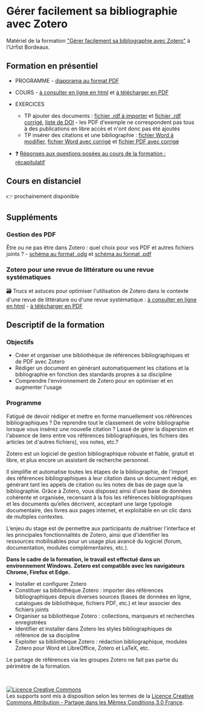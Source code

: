 # Gérer facilement sa bibliographie avec Zotero

Matériel de la formation ["Gérer facilement sa bibliographie avec Zotero"](https://sygefor.reseau-urfist.fr/#/training/8036/8943) à l'Urfist Bordeaux.

## Formation en présentiel

* PROGRAMME - [diaporama au format PDF](https://github.com/fflamerie/zotero_gerer_biblio/blob/master/content/gerer_biblio_zotero_PROG.pdf)
* COURS - [à consulter en ligne en html](https://github.com/fflamerie/zotero_gerer_biblio/blob/master/content/gerer_biblio_zotero_COURS.md) et [à télécharger en PDF](https://github.com/fflamerie/zotero_gerer_biblio/blob/master/content/gerer_biblio_zotero_COURS.pdf)
* EXERCICES
  * TP ajouter des documents : [fichier .rdf à importer](https://github.com/fflamerie/zotero_gerer_biblio/blob/master/content/tp_import/gerer_biblio_zotero_tp_import.rdf) et [fichier .rdf corrigé](https://github.com/fflamerie/zotero_gerer_biblio/blob/master/content/tp_import/gerer_biblio_zotero_tp_import_COR.rdf), [liste de DOI](https://github.com/fflamerie/zotero_gerer_biblio/blob/master/content/tp_import/test_import_doi.txt) - les PDF d'exemple ne correspondent pas tous à des publications en libre accès et n'ont donc pas été ajoutés
  * TP insérer des citations et une bibliographie : [fichier Word à modifier](https://github.com/fflamerie/zotero_gerer_biblio/blob/master/content/gerer_biblio_zotero_tp_redac.docx), [fichier Word avec corrigé](https://github.com/fflamerie/zotero_gerer_biblio/blob/master/content/gerer_biblio_zotero_tp_redac_COR.docx) et [fichier PDF avec corrigé](https://github.com/fflamerie/zotero_gerer_biblio/blob/master/content/gerer_biblio_zotero_tp_redac_COR.pdf)

* :question: [Réponses aux questions posées au cours de la formation : récapitulatif](https://github.com/fflamerie/zotero_gerer_biblio/blob/master/content/questions_reponses.md)

## Cours en distanciel
:point_right: prochainement disponible

## Suppléments
### Gestion des PDF

Être ou ne pas être dans Zotero : quel choix pour vos PDF et autres fichiers joints ? - [schéma au format .odg](https://github.com/zfrancophone/zfrancophone-blog/blob/master/2019-09-zotfile/zotero_choix_gestion_fichiers.odg) et [schéma au format .pdf](https://github.com/zfrancophone/zfrancophone-blog/blob/master/2019-09-zotfile/zotero_choix_gestion_fichiers.pdf)

### Zotero pour une revue de littérature ou une revue systématiques

:card_file_box: Trucs et astuces pour optimiser l'utilisation de Zotero dans le contexte d'une revue de littérature ou d'une revue systématique : [à consulter en ligne en html](https://github.com/fflamerie/zotero_intro_FR/blob/master/content/zotero_truc_syst.md) - [à télécharger en PDF](https://github.com/fflamerie/zotero_intro_FR/blob/master/content/zotero_truc_syst.pdf)


## Descriptif de la formation

### Objectifs

* Créer et organiser une bibliothèque de références bibliographiques et de PDF avec Zotero
* Rédiger un document en générant automatiquement les citations et la bibliographie en fonction des standards propres à sa discipline
* Comprendre l'environnement de Zotero pour en optimiser et en augmenter l'usage

### Programme

Fatigué de devoir rédiger et mettre en forme manuellement vos références bibliographiques ? De reprendre tout le classement de votre bibliographie lorsque vous insérez une nouvelle citation ? Lassé de gérer la dispersion et l'absence de liens entre vos références bibliographiques, les fichiers des articles (et d'autres fichiers), vos notes, etc.?

Zotero est un logiciel de gestion bibliographique robuste et fiable, gratuit et libre, et plus encore un assistant de recherche personnel.

Il simplifie et automatise toutes les étapes de la bibliographie, de l'import des références bibliographiques à leur citation dans un document rédigé, en générant tant les appels de citation ou les notes de bas de page que la bibliographie. Grâce à Zotero, vous disposez ainsi d'une base de données cohérente et organisée, recensant à la fois les références bibliographiques et les documents qu’elles décrivent, acceptant une large typologie documentaire, des livres aux pages internet, et exploitable en un clic dans de multiples contextes.

L’enjeu du stage est de permettre aux participants de maîtriser l'interface et les principales fonctionnalités de Zotero, ainsi que d'identifier les ressources mobilisables pour un usage plus avancé du logiciel (forum, documentation, modules complémentaires, etc.).

**Dans le cadre de la formation, le travail est effectué dans un environnement Windows. Zotero est compatible avec les navigateurs Chrome, Firefox et Edge.**

* Installer et configurer Zotero
* Constituer sa bibliothèque Zotero : importer des références bibliographiques depuis diverses sources (bases de données en ligne, catalogues de bibliothèque, fichiers PDF, etc.) et leur associer des fichiers joints
* Organiser sa bibliothèque Zotero : collections, marqueurs et recherches enregistrées
* Identifier et installer dans Zotero les styles bibliographiques de référence de sa discipline
* Exploiter sa bibliothèque Zotero : rédaction bibliographique, modules Zotero pour Word et LibreOffice, Zotero et LaTeX, etc.

Le partage de références via les groupes Zotero ne fait pas partie du périmètre de la formation.

</br>

<a rel="license" href="http://creativecommons.org/licenses/by-sa/3.0/fr/"><img alt="Licence Creative Commons" style="border-width:0" src="https://i.creativecommons.org/l/by-sa/3.0/fr/88x31.png" /></a><br />Les supports sont mis à disposition selon les termes de la <a rel="license" href="http://creativecommons.org/licenses/by-sa/3.0/fr/">Licence Creative Commons Attribution -  Partage dans les Mêmes Conditions 3.0 France</a>.
